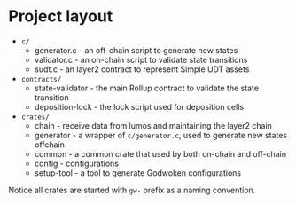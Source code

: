 # Project layout

* `c/`
  * generator.c - an off-chain script to generate new states
  * validator.c - an on-chain script to validate state transitions
  * sudt.c - an layer2 contract to represent Simple UDT assets
* `contracts/`
  * state-validator - the main Rollup contract to validate the state transition
  * deposition-lock - the lock script used for deposition cells
* `crates/`
  * chain - receive data from lumos and maintaining the layer2 chain
  * generator - a wrapper of `c/generator.c`, used to generate new states offchain
  * common - a common crate that used by both on-chain and off-chain
  * config - configurations
  * setup-tool - a tool to generate Godwoken configurations

Notice all crates are started with `gw-` prefix as a naming convention.
